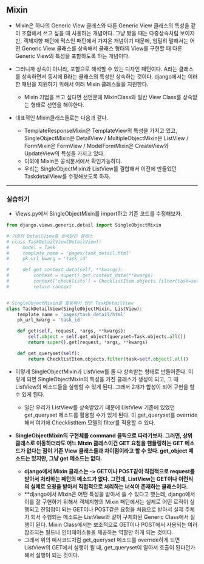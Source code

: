 ## Mixin
- Mixin은 하나의 Generic View 클래스와 다른 Generic View 클래스의 특성을 같이 조합해서 쓰고 싶을 때 사용하는 개념이다. 그냥 봤을 때는 다중상속처럼 보이지만, 객체지향 패턴에 믹스인 패턴에서 가져온 개념이기
  때문에, 엄밀히 말해서는 어떤 Generic View 클래스를 상속해서 클래스 형태의 View를 구현할 때 다른 Generic View의 특성을 포함하도록 하는 개념이다.
- 그러니까 상속이 아니라, 포함으로 해석할 수 있는 디자인 패턴이다. A라는 클래스를 상속하면서 동시에 B라는 클래스의 특성만 상속하는 것이다. django에서는 이러한 패턴을 지원하기 위해서 여러 Mixin 클래스들을 지원한다.
  - Mixin 기법을 쓰고 싶다면 선언문에 MixinClass와 일반 View Class를 상속받는 형태로 선언을 해야한다.

- 대표적인 Mixin클래스들로는 다음과 같다.
  - TemplateResponseMixin은 TemplateView의 특성을 가지고 있고, SingleObjectMixin은 DetailView / MultipleObjectMixin은 ListView / FormMixin은 FormView / ModelFormMixin은 CreateView와 UpdateView의 특성을 가지고 있다.
  - 이외에 Mixin은 공식문서에서 확인가능하다.
  - 우리는 SingleObjectMixin과 ListView를 결합해서 이전에 만들었던 TaskdetailView를 수정해보도록 하자.

* * *
### 실습하기
- Views.py에서 SingleObjectMixin를 import하고 기존 코드를 수정해보자.

```python
from django.views.generic.detail import SingleObjectMixin

# 기존의 DetailView를 상속받은 클래스
# class TaskDetailView(DetailView):
#     model = Task
#     template_name = 'pages/task_detail.html'
#     pk_url_kwarg = 'task_id'

#     def get_context_data(self, **kwargs):
#         context = super().get_context_data(**kwargs)
#         context['checklists'] = ChecklistItem.objects.filter(task=self.object).all()
#         return context


# SingleObjectMixin를 활용해서 만든 TaskDetailView
class TaskDetailView(SingleObjectMixin, ListView):
    template_name = 'pages/task_detail/html'
    pk_url_kwarg = 'task_id'

    def get(self, request, *args, **kwargs):
        self.object = self.get_object(queryset=Task.objects.all())
        return super().get(request, *args, **kwargs)

    def get_queryset(self):
        return ChecklistItem.objects.filter(task=self.object).all()  
```



- 이렇게 SingleObjectMixin과 ListView를 둘 다 상속받는 형태로 만들어준다. 이렇게 되면 SingleObjectMixin의 특성을 가진 클래스가 생성이 되고, 그 때 ListView의 메소드들을 실행할 수 있게 된다. 그래서 2개가 합성이 되어 구현을 할 수 있게 된다.
  - 일단 우리가 ListView를 상속받았기 때문에 ListView 기존에 있었던 get_queryset 메소드를 활용할 수가 있게 된다. 이 get_queryset를 override해서 여기에 ChecklistItem 모델의 filter를 적용할 수 있다.
  
- **SingleObjectMixin의 구현체를 command 클릭으로 따라가보자. 그러면, 상위 클래스로 이동하더라도 어느 Mixin 클래스이건 GET 요청을 핸들링하는 GET 메소드가 없다는 점이 기존 View 클래스들과 차이점이라고 할 수 있다. get_object 메소드는 있지만, 그냥 get 메소드는 없다.**
  - **django에서 Mixin 클래스는 -> GET이나 POST같이 직접적으로 request를 받아서 처리하는 패턴의 메소드가 없다. 그런데, ListView는 GET이나 이런식의 실제로 요청을 받아서 직접적으로 처리하는 녀석이 존재하는 클래스이다.** 
  - **django에서 Mixin은 어떤 특성을 받아서 쓸 수 있다고 했는데, django에서 이를 잘 구현하기 위해서 객체지향의 Mixin 패턴에서는 실제로 어떤 로직이 실행되고 진입점이 되는 GET이나 POST같은 요청을 처음으로 받아서 실제 주체가 되서 수행되는 메소드는 ListView와 같이 구체화된 Generic Class에서 실행이 된다. Mixin Class에서는 보조적으로 GET이나 POST에서 사용되는 여러 참조되는 필드나 인터페이스들을 제공하는 역할만 하게 되는 것이다.
  - 그래서 위의 예시코드처럼 get_queryset 메소드를 override하게 되면 ListView의 GET에서 실행이 될 때, get_queryset이 알아서 호출이 된다던가 해서 실행이 되는 것이다.


